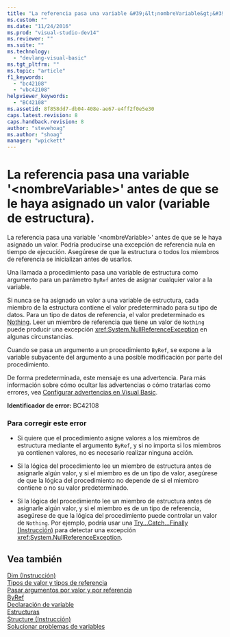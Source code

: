 ```yaml
---
title: "La referencia pasa una variable &#39;&lt;nombreVariable&gt;&#39; antes de que se le haya asignado un valor (variable de estructura). | Microsoft Docs"
ms.custom: ""
ms.date: "11/24/2016"
ms.prod: "visual-studio-dev14"
ms.reviewer: ""
ms.suite: ""
ms.technology: 
  - "devlang-visual-basic"
ms.tgt_pltfrm: ""
ms.topic: "article"
f1_keywords: 
  - "bc42108"
  - "vbc42108"
helpviewer_keywords: 
  - "BC42108"
ms.assetid: 8f858dd7-db04-408e-ae67-e4ff2f0e5e30
caps.latest.revision: 8
caps.handback.revision: 8
author: "stevehoag"
ms.author: "shoag"
manager: "wpickett"
---
```

# La referencia pasa una variable &#39;&lt;nombreVariable&gt;&#39; antes de que se le haya asignado un valor (variable de estructura).
La referencia pasa una variable '\<nombreVariable\>' antes de que se le haya asignado un valor. Podría producirse una excepción de referencia nula en tiempo de ejecución. Asegúrese de que la estructura o todos los miembros de referencia se inicializan antes de usarlos.  
  
 Una llamada a procedimiento pasa una variable de estructura como argumento para un parámetro `ByRef` antes de asignar cualquier valor a la variable.  
  
 Si nunca se ha asignado un valor a una variable de estructura, cada miembro de la estructura contiene el valor predeterminado para su tipo de datos. Para un tipo de datos de referencia, el valor predeterminado es [Nothing](/dotnet/visual-basic/language-reference/nothing). Leer un miembro de referencia que tiene un valor de `Nothing` puede producir una excepción <xref:System.NullReferenceException> en algunas circunstancias.  
  
 Cuando se pasa un argumento a un procedimiento `ByRef`, se expone a la variable subyacente del argumento a una posible modificación por parte del procedimiento.  
  
 De forma predeterminada, este mensaje es una advertencia. Para más información sobre cómo ocultar las advertencias o cómo tratarlas como errores, vea [Configurar advertencias en Visual Basic](../ide/configuring-warnings-in-visual-basic.md).  
  
 **Identificador de error:** BC42108  
  
### Para corregir este error  
  
-   Si quiere que el procedimiento asigne valores a los miembros de estructura mediante el argumento `ByRef`, y si no importa si los miembros ya contienen valores, no es necesario realizar ninguna acción.  
  
-   Si la lógica del procedimiento lee un miembro de estructura antes de asignarle algún valor, y si el miembro es de un tipo de valor, asegúrese de que la lógica del procedimiento no depende de si el miembro contiene o no su valor predeterminado.  
  
-   Si la lógica del procedimiento lee un miembro de estructura antes de asignarle algún valor, y si el miembro es de un tipo de referencia, asegúrese de que la lógica del procedimiento puede controlar un valor de `Nothing`. Por ejemplo, podría usar una [Try...Catch...Finally \(Instrucción\)](/dotnet/visual-basic/language-reference/statements/try-catch-finally-statement) para detectar una excepción <xref:System.NullReferenceException>.  
  
## Vea también  
 [Dim \(Instrucción\)](/dotnet/visual-basic/language-reference/statements/dim-statement)   
 [Tipos de valor y tipos de referencia](/dotnet/visual-basic/programming-guide/language-features/data-types/value-types-and-reference-types)   
 [Pasar argumentos por valor y por referencia](/dotnet/visual-basic/programming-guide/language-features/procedures/passing-arguments-by-value-and-by-reference)   
 [ByRef](/dotnet/visual-basic/language-reference/modifiers/byref)   
 [Declaración de variable](/dotnet/visual-basic/programming-guide/language-features/variables/variable-declaration)   
 [Estructuras](/dotnet/visual-basic/programming-guide/language-features/data-types/structures)   
 [Structure \(Instrucción\)](/dotnet/visual-basic/language-reference/statements/structure-statement)   
 [Solucionar problemas de variables](/dotnet/visual-basic/programming-guide/language-features/variables/troubleshooting-variables)